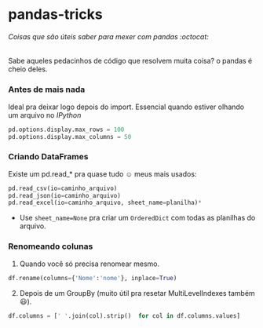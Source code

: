 # pandas-tricks
###### Coisas que são úteis saber para mexer com pandas :octocat:
  Sabe aqueles pedacinhos de código que resolvem muita coisa?
  o pandas é cheio deles.
 
### Antes de mais nada
  Ideal pra deixar logo depois do import.
  Essencial quando estiver olhando um arquivo no *IPython*
  

```Python console:
pd.options.display.max_rows = 100
pd.options.display.max_columns = 50
```

### Criando DataFrames

Existe um pd.read_* pra quase tudo :relaxed:
meus mais usados:
```Python console:
pd.read_csv(io=caminho_arquivo)
pd.read_json(io=caminho_arquivo)
pd.read_excel(io=caminho_arquivo, sheet_name=planilha)*
```
* Use ```sheet_name=None``` pra criar um ```OrderedDict``` com todas as planilhas do arquivo.

### Renomeando colunas
1. Quando você só precisa renomear mesmo.
```Python console:
df.rename(columns={'Nome':'nome'}, inplace=True)
```

2. Depois de um GroupBy (muito útil pra resetar MultiLevelIndexes também :smiley:).
```Python console:
df.columns = [' '.join(col).strip()  for col in df.columns.values]
```
